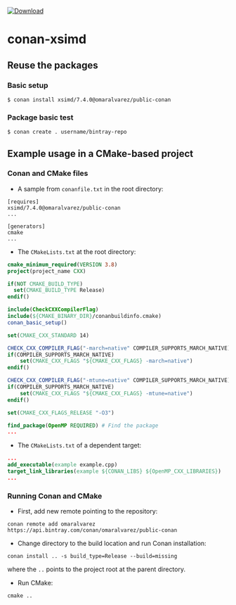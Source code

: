 [ ![Download](https://api.bintray.com/packages/omaralvarez/public-conan/xsimd%3Aomaralvarez/images/download.svg?version=7.2.6%3Apublic-conan) ](https://bintray.com/omaralvarez/public-conan/xsimd%3Aomaralvarez/7.2.6%3Apublic-conan/link)

# conan-xsimd
    
## Reuse the packages

### Basic setup

    $ conan install xsimd/7.4.0@omaralvarez/public-conan

### Package basic test
    $ conan create . username/bintray-repo
    
## Example usage in a CMake-based project

### Conan and CMake files

* A sample from `conanfile.txt` in the root directory:
```
[requires]
xsimd/7.4.0@omaralvarez/public-conan
...

[generators]
cmake
...
```

* The `CMakeLists.txt` at the root directory:
```cmake
cmake_minimum_required(VERSION 3.8)
project(project_name CXX)

if(NOT CMAKE_BUILD_TYPE)
  set(CMAKE_BUILD_TYPE Release)
endif()

include(CheckCXXCompilerFlag)
include(${CMAKE_BINARY_DIR}/conanbuildinfo.cmake)
conan_basic_setup()

set(CMAKE_CXX_STANDARD 14)

CHECK_CXX_COMPILER_FLAG("-march=native" COMPILER_SUPPORTS_MARCH_NATIVE)
if(COMPILER_SUPPORTS_MARCH_NATIVE)
    set(CMAKE_CXX_FLAGS "${CMAKE_CXX_FLAGS} -march=native")
endif()

CHECK_CXX_COMPILER_FLAG("-mtune=native" COMPILER_SUPPORTS_MARCH_NATIVE)
if(COMPILER_SUPPORTS_MARCH_NATIVE)
    set(CMAKE_CXX_FLAGS "${CMAKE_CXX_FLAGS} -mtune=native")
endif()

set(CMAKE_CXX_FLAGS_RELEASE "-O3")

find_package(OpenMP REQUIRED) # Find the package
...
```
* The `CMakeLists.txt` of a dependent target:
```cmake
...
add_executable(example example.cpp)
target_link_libraries(example ${CONAN_LIBS} ${OpenMP_CXX_LIBRARIES})
...
```

### Running Conan and CMake 

* First, add new remote pointing to the repository: 
```
conan remote add omaralvarez https://api.bintray.com/conan/omaralvarez/public-conan
```
* Change directory to the build location and run Conan installation:
```shell
conan install .. -s build_type=Release --build=missing
```
where the `..` points to the project root at the parent directory.
* Run CMake:
```shell
cmake ..
```
